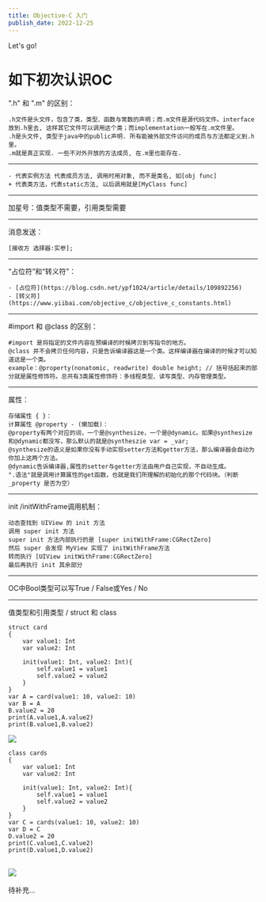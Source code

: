 ```yaml
---
title: Objective-C 入门
publish_date: 2022-12-25
---
```


Let's go!

# 如下初次认识OC

".h" 和 ".m" 的区别：
```
.h文件是头文件，包含了类，类型、函数与常数的声明；而.m文件是源代码文件。interface放到.h里去, 这样其它文件可以调用这个类；而implementation一般写在.m文件里。
.h是头文件, 类型于java中的public声明. 所有能被外部文件访问的成员与方法都定义到.h里。
.m就是真正实现. 一些不对外开放的方法成员, 在.m里也能存在.
```

---

```
- 代表实例方法 代表成员方法, 调用时用对象, 而不是类名, 如[obj func]
+ 代表类方法，代表static方法, 以后调用就是[MyClass func]
```

---

加星号：值类型不需要，引用类型需要

---

消息发送：
```
[接收方 选择器:实参];
```

---

“占位符”和“转义符”：
```
- [占位符](https://blog.csdn.net/ypf1024/article/details/109892256)
- [转义符](https://www.yiibai.com/objective_c/objective_c_constants.html)
```

---


#import 和 @class 的区别：

```
#import 是将指定的文件内容在预编译的时候拷贝到写指令的地方。
@class 并不会拷贝任何内容，只是告诉编译器这是一个类。这样编译器在编译的时候才可以知道这是一个类。
example：@property(nonatomic, readwrite) double height; // 括号括起来的部分就是属性修饰符。总共有3类属性修饰符：多线程类型、读写类型、内存管理类型。
```

---

属性：
```
存储属性 { }：
计算属性 @property - (懒加载)：
@property有两个对应的词，一个是@synthesize，一个是@dynamic。如果@synthesize和@dynamic都没写，那么默认的就是@syntheszie var = _var;
@synthesize的语义是如果你没有手动实现setter方法和getter方法，那么编译器会自动为你加上这两个方法。
@dynamic告诉编译器,属性的setter与getter方法由用户自己实现，不自动生成。
".语法"就是调用计算属性的get函数，也就是我们所理解的初始化的那个代码块。（判断 _property 是否为空）
```

---


init /initWithFrame调用机制：
```
动态查找到 UIView 的 init 方法
调用 super init 方法
super init 方法内部执行的是 [super initWithFrame:CGRectZero]
然后 super 会发现 MyView 实现了 initWithFrame方法
转而执行 [UIView initWithFrame:CGRectZero]
最后再执行 init 其余部分
```

---

OC中Bool类型可以写True / False或Yes / No

---

值类型和引用类型 / struct 和 class

```
struct card
{
    var value1: Int
    var value2: Int

    init(value1: Int, value2: Int){
        self.value1 = value1
        self.value2 = value2
    }
}
var A = card(value1: 10, value2: 10)
var B = A
B.value2 = 20
print(A.value1,A.value2)
print(B.value1,B.value2)
```
![](/i/cec71611-be8c-426c-a1eb-f0e4e208bcca.jpg)
```
class cards
{
    var value1: Int
    var value2: Int

    init(value1: Int, value2: Int){
        self.value1 = value1
        self.value2 = value2
    }
}
var C = cards(value1: 10, value2: 10)
var D = C
D.value2 = 20
print(C.value1,C.value2)
print(D.value1,D.value2)
```
![](/i/8d482d2f-f3f9-40cf-b9f0-81ad4c87b6f2.jpg)
---

待补充...

